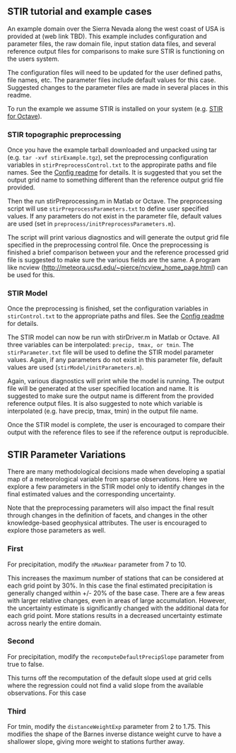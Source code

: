 ## STIR tutorial and example cases

An example domain over the Sierra Nevada along the west coast of USA is provided at (web link TBD).  This example includes configuration and parameter files, the raw domain file, input station data files, and several reference output files for comparisons to make sure STIR is functioning on the users system.

The configuration files will need to be updated for the user defined paths, file names, etc.  The parameter files include default values for this case.  Suggested changes to the parameter files are made in several places in this readme.

To run the example we assume STIR is installed on your system (e.g. [STIR for Octave](octaveInstallReadme.md)).  

### STIR topographic preprocessing

Once you have the example tarball downloaded and unpacked using tar (e.g. `tar -xvf stirExample.tgz`), set the preprocessing configuration variables in `stirPreprocessControl.txt` to the appropirate paths and file names. See the [Config readme](configReadme.md) for details.
It is suggested that you set the output grid name to something different than the reference output grid file provided.
 
Then the run stirPreprocessing.m in Matlab or Octave.  The preprocessing script will use `stirPreprocessParameters.txt` to define user specified values.  If any parameters do not exist in the parameter file, default values are used (set in `preprocess/initPreprocessParameters.m`).

The script will print various diagnostics and will generate the output grid file specified in the preprocessing control file.
Once the preprocessing is finished a brief comparison between your and the reference processed grid file is suggested to make sure the various fields are the same.  A program like ncview (http://meteora.ucsd.edu/~pierce/ncview_home_page.html) can be used for this.


### STIR Model

Once the preprocessing is finished, set the configuration variables in `stirControl.txt` to the appropriate paths and files.  See the [Config readme](configReadme.md) for details.

The STIR model can now be run with stirDriver.m in Matlab or Octave.  All three variables can be interpolated: `precip, tmax, or tmin`.
The `stirParameter.txt` file will be used to define the STIR model parameter values.  Again, if any parameters do not exist in this parameter file, default values are used (`stirModel/initParameters.m`).

Again, various diagnostics will print while the model is running.  The output file will be generated at the user specified location and name.  It is suggested to make sure the output name is different from the provided reference output files.
It is also suggested to note which variable is interpolated (e.g. have precip, tmax, tmin) in the output file name.

Once the STIR model is complete, the user is encouraged to compare their output with the reference files to see if the reference output is reproducible.


## STIR Parameter Variations

There are many methodological decisions made when developing a spatial map of a meteorological variable from sparse observations.  Here we explore a few parameters in the STIR model only to identify changes in the final estimated values and the corresponding uncertainty.

Note that the preprocessing parameters will also impact the final result through changes in the definition of facets, and changes in the other knowledge-based geophysical attributes.  The user is encouraged to explore those parameters as well.

### First
For precipitation, modify the `nMaxNear` parameter from 7 to 10.

This increases the maximum number of stations that can be considered at each grid point by 30%.  In this case the final estimated precipitation is generally changed within +/- 20% of the base case.  There are a few areas with larger relative changes, even in areas of large accumulation.
However, the uncertainty estimate is significantly changed with the additional data for each grid point.  More stations results in a decreased uncertainty estimate across nearly the entire domain.

### Second
For precipitation, modify the `recomputeDefaultPrecipSlope` parameter from true to false.

This turns off the recomputation of the default slope used at grid cells where the regression could not find a valid slope from the available observations.
For this case

### Third

For tmin, modify the `distanceWeightExp` parameter from 2 to 1.75.  This modifies the shape of the Barnes inverse distance weight curve to have a shallower slope, giving more weight to stations further away.

